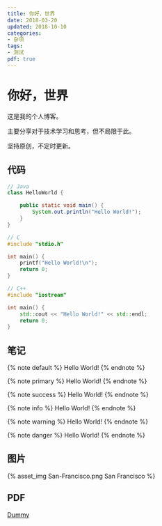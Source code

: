 ```yaml
---
title: 你好，世界
date: 2018-03-20
updated: 2018-10-10
categories:
- 杂项
tags:
- 测试
pdf: true
---
```

# 你好，世界

这是我的个人博客。

主要分享对于技术学习和思考，但不局限于此。

坚持原创，不定时更新。

<!-- more -->

## 代码

``` Java
// Java
class HelloWorld {

    public static void main() {
        System.out.println("Hello World!");
    }
}
```

``` C
// C
#include "stdio.h"

int main() {
    printf("Hello World!\n");
    return 0;
}
```

``` C++
// C++
#include "iostream"

int main() {
    std::cout << "Hello World!" << std::endl;
    return 0;
}
```

## 笔记

{% note default %} Hello World! {% endnote %}

{% note primary %} Hello World! {% endnote %}

{% note success %} Hello World! {% endnote %}

{% note info %} Hello World! {% endnote %}

{% note warning %} Hello World! {% endnote %}

{% note danger %} Hello World! {% endnote %}

## 图片

{% asset_img San-Francisco.png San Francisco %}

## PDF

[Dummy](https://www.w3.org/WAI/ER/tests/xhtml/testfiles/resources/pdf/dummy.pdf)


